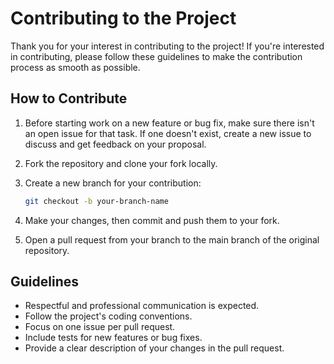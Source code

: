 # Contributing to the Project

Thank you for your interest in contributing to the project! If you're interested in contributing, please follow these guidelines to make the contribution process as smooth as possible.

## How to Contribute

1. Before starting work on a new feature or bug fix, make sure there isn't an open issue for that task. If one doesn't exist, create a new issue to discuss and get feedback on your proposal.

2. Fork the repository and clone your fork locally.

3. Create a new branch for your contribution:
   ```sh
   git checkout -b your-branch-name
   ```
4. Make your changes, then commit and push them to your fork.

5. Open a pull request from your branch to the main branch of the original repository.

## Guidelines

- Respectful and professional communication is expected.
- Follow the project's coding conventions.
- Focus on one issue per pull request.
- Include tests for new features or bug fixes.
- Provide a clear description of your changes in the pull request.
